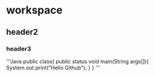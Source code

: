 # workspace

## header2

### header3

'''Java
public class{
    public status void main(String args[]){
        System.out.print("Hello Github");
    }
}
'''
